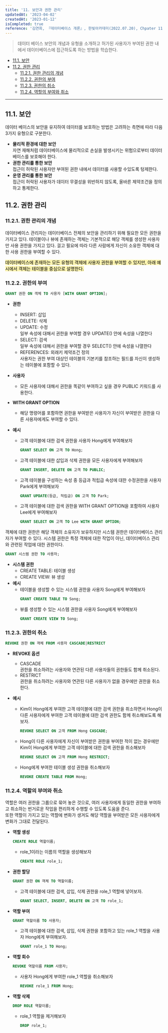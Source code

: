 ```yaml
---
title: '11. 보안과 권한 관리'
updatedAt: '2023-04-02'
createdAt: '2023-01-12'
isCompleted: true
reference: '김연희, 『데이터베이스 개론』, 한빛아카데미(2022.07.20), Chpater 11'
---
```


> 데이터 베이스 보안의 개념과 유형을 소개하고 허가된 사용자가 부여된 권한 내에서 데이터베이스에 접근하도록 하는 방법을 학습한다.

- [11.1. 보안](#111-보안)
- [11.2. 권한 관리](#112-권한-관리)
  - [11.2.1. 권한 관리의 개념](#1121-권한-관리의-개념)
  - [11.2.2. 권한의 부여](#1122-권한의-부여)
  - [11.2.3. 권한의 취소](#1123-권한의-취소)
  - [11.2.4. 역할의 부여와 취소](#1124-역할의-부여와-취소)

---

## 11.1. 보안

데이터 베이스의 보안을 유지하여 데이터를 보호하는 방법은 고려하는 측면에 따라 다음 3가지 유형으로 구분한다.

- **물리적 환경에 대한 보안**  
   자연 재해처럼 데이터베이스에 물리적으로 손실을 발생시키는 위험으로부터 데이터베이스를 보호해야 한다.
- **권한 관리를 통한 보안**  
   접근이 허락된 사용자만 부여된 권한 내에서 데이터를 사용할 수있도록 텅제한다.
- **운영 관리를 통한 보안**  
   접근이 허락된 사용자가 데이터 무결성을 위반하지 않도록, 올바른 제약조건을 정의하고 통제한다.

## 11.2. 권한 관리

### 11.2.1. 권한 관리의 개념

데이터베이스 관리자는 데이터베이스 전체의 보안을 관리하기 위해 필요한 모든 권한을 가지고 있다.
테이블이나 뷰에 존재하는 객체는 기본적으로 해당 객체를 생성한 사용자만 사용 권한을 가지고 있다. 긜고 필요에 따라 다른 사람에게 자신이 소유한 객체에 대한 사용 권한을 부여할 수 있다.

<mark style='background-color: #fff5b1'>데이터베이스에 존재하는 모든 유형의 객체에 사용자 권한을 부여할 수 있지만, 아래 예시에서 객체는 테이블을 중심으로 설명한다.</mark>

### 11.2.2. 권한의 부여

```sql
GRANT 권한 ON 객체 TO 사용자 [WITH GRANT OPTION];
```

- **권한**

  - INSERT: 삽입
  - DELETE: 삭제
  - UPDATE: 수정  
     일부 속성에 대해서 권한을 부여할 경우 UPDATE() 안에 속성을 나열한다
  - SELECT: 검색  
     일부 속성에 대해서 권한을 부여할 경우 SELECT() 안에 속성을 나열한다
  - REFERENCES: 외래키 제약조건 정의  
    사용자는 권한 부여 대상인 테이블의 기본키를 참조하는 필드를 자신이 생성하는 테이블에 포함할 수 있다.

- **사용자**

  - 모든 사용자에 대해서 권한을 똑같이 부여하고 싶을 경우 PUBLIC 키워드를 사용한다.

- **WITH GRANT OPTION**

  - 해당 명령어를 포함하면 권한을 부여받은 사용자가 자신이 부여받은 권한을 다른 사용자에게도 부여할 수 있다.

- **예시**
  - 고객 테이블에 대한 검색 권한을 사용자 Hong에게 부여해보자
    ```sql
    GRANT SELECT ON 고객 TO Hong;
    ```
  - 고객 테이블에 대한 삽입과 삭제 권한을 모든 사용자에게 부여해보자
    ```sql
    GRANT INSERT, DELETE ON 고객 TO PUBLIC;
    ```
  - 고객 테이블을 구성하는 속성 중 등급과 적립급 속성에 대한 수정권한을 사용자 Park에게 부여해보자
    ```sql
    GRANT UPDATE(등급, 적립금) ON 고객 TO Park;
    ```
  - 고객 테이블에 대한 검색 권한을 WITH GRANT OPTION을 포함하여 사용자 Lee에게 부여해보자
    ```sql
    GRANT SELECT ON 고객 TO Lee WITH GRANT OPTION;
    ```

객체에 대한 권한은 해당 객체의 소유자가 보유하지만 시스템 권한은 데이터베이스 관리자가 부여할 수 있다. 시스템 권한은 특정 객체에 대한 작업이 아닌, 데이터베이스 관리와 관련된 작업에 대한 권한이다.

```sql
GRANT 시스템 권한 TO 사용자;
```

- **시스템 권한**
  - CREATE TABLE: 테이블 생성
  - CREATE VIEW: 뷰 생성
- **예시**
  - 테이블을 생성할 수 있는 시스템 권한을 사용자 Song에게 부여해보자
    ```sql
    GRANT CREATE TABLE TO Song;
    ```
  - 뷰를 생성할 수 있는 시스템 권한을 사용자 Song에게 부여해보자
    ```sql
    GRANT CREATE VIEW TO Song;
    ```

### 11.2.3. 권한의 취소

```sql
REVOKE 권한 ON 객체 FROM 사용자 CASCADE|RESTRICT
```

- **REVOKE 옵션**

  - CASCADE  
    권한을 취소하려는 사용자와 연관된 다른 사용자들의 권한들도 함께 취소된다.
  - RESTRICT  
    권한을 취소하려는 사용자와 연관된 다른 사용자가 없을 경우에만 권한을 취소한다.

- **예시**
  - Kim이 Hong에게 부여한 고객 테이블에 대한 검색 권한을 취소하면서 Hong이 다른 사용자에게 부여한 고객 테이블에 대한 검색 권한도 함께 취소해보도록 해보자.
    ```sql
    REVOKE SELECT ON 고객 FROM Hong CASCADE;
    ```
  - Hong이 다른 사용자에게 자신이 부여받은 권한을 부여한 적이 없는 경우에만 Kim이 Hong에게 부여한 고객 테이블에 대한 검색 권한을 취소해보자
    ```sql
    REVOKE SELECT ON 고객 FROM Hong RESTRICT;
    ```
  - Hong에게 부여한 테이블 생성 권한을 취소해보자
    ```sql
    REVOKE CREATE TABLE FROM Hong;
    ```

### 11.2.4. 역할의 부여와 취소

역할은 여러 권한을 그룹으로 묶어 놓은 것으로, 여러 사용자에게 동일한 권한을 부여하고 취소하는 번거로운 작업을 편리하게 수행할 수 있도록 도움을 준다.  
또한 역할이 가지고 있는 역할에 변화가 생겨도 해당 역할을 부여받은 모든 사용자에게 변화가 그대로 전달된다.

- **역할 생성**

  ```sql
  CREATE ROLE 역할이름;
  ```

  - role_1이라는 이름의 역할을 생성해보자
    ```sql
    CREATE ROLE role_1;
    ```

- **권한 할당**

  ```sql
  GRANT 권한 ON 객체 TO 역할이름;
  ```

  - 고객 테이블에 대한 검색, 삽입, 삭제 권한을 role_1 역할에 넣어보자.
    ```sql
    GRANT SELECT, INSERT, DELETE ON 고객 TO role_1;
    ```

- **역할 부여**

  ```sql
  GRANT 역할이름 TO 사용자;
  ```

  - 고객 테이블에 대한 검색, 삽입, 삭제 권한을 포함하고 있는 role_1 역할을 사용자 Hong에게 부여해보자.
    ```sql
    GRANT role_1 TO Hong;
    ```

- **역할 회수**

  ```sql
  REVOKE 역할이름 FROM 사용자;
  ```

  - 사용자 Hong에게 부여한 role_1 역할을 취소해보자
    ```sql
    REVOKE role_1 FROM Hong;
    ```

- **역할 삭제**

  ```sql
  DROP ROLE 역할이름;
  ```

  - role_1 역할을 제거해보자
    ```sql
    DROP role_1;
    ```
